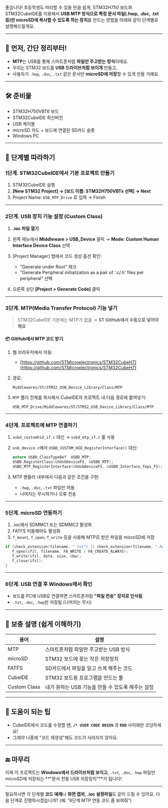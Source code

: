 좋습니다! 초등학생도 따라할 수 있을 만큼 쉽게, STM32H750 보드와 STM32CubeIDE를 이용해서 **USB MTP 방식으로 특정 문서 파일(.hwp, .doc, .txt 등)만 microSD에 복사할 수 있도록 하는 장치**를 만드는 방법을 아래와 같이 단계별로 설명해드릴게요.

---

## 🧠 먼저, 간단 정리부터!

* **MTP**는 USB를 통해 스마트폰처럼 **파일만 주고받는 방식**이에요.
* 우리는 STM32 보드를 **USB 드라이브처럼 보이게** 만들고,
* 사용자가 `.hwp`, `.doc`, `.txt` 같은 문서만 **microSD에 저장**할 수 있게 만들 거예요.

---

## 🛠 준비물

* STM32H750VBT6 보드
* STM32CubeIDE 최신버전
* USB 케이블
* microSD 카드 + 보드에 연결된 SD카드 슬롯
* Windows PC

---

## 🧭 단계별 따라하기

### 1단계. STM32CubeIDE에서 기본 프로젝트 만들기

1. STM32CubeIDE 실행
2. **\[New STM32 Project] → \[보드 이름: STM32H750VBTx 선택] → Next**
3. Project Name: `USB_MTP_Drive` 로 입력 → Finish

---

### 2단계. USB 장치 기능 설정 (Custom Class)

1. **.ioc 파일 열기**

2. 왼쪽 메뉴에서 **Middleware > USB\_Device** 클릭
   → **Mode: Custom Human Interface Device Class** 선택

3. \[Project Manager] 탭에서 코드 생성 옵션 확인:

   * "Generate under Root" 체크
   * "Generate Peripheral initialization as a pair of '.c/.h' files per peripheral" 선택

4. 오른쪽 상단 **\[Project > Generate Code]** 클릭

---

### 3단계. MTP(Media Transfer Protocol) 기능 넣기

> STM32CubeIDE 기본에는 MTP가 없음 → **ST GitHub에서 수동으로 넣어야 해요**

#### 📦 GitHub에서 MTP 코드 받기

1. 웹 브라우저에서 이동:

   * [https://github.com/STMicroelectronics/STM32CubeH7](https://github.com/STMicroelectronics/STM32CubeH7)
2. 경로:

   ```
   Middlewares/ST/STM32_USB_Device_Library/Class/MTP
   ```
3. `MTP` 폴더 전체를 복사해서 CubeIDE의 프로젝트 내 다음 경로에 붙여넣기:

   ```
   USB_MTP_Drive/Middlewares/ST/STM32_USB_Device_Library/Class/MTP
   ```

---

### 4단계. 프로젝트에 MTP 연결하기

1. `usbd_customhid_if.c` 대신 → `usbd_mtp_if.c` 를 사용
2. `usb_device.c`에서 `USBD_CUSTOM_HID_RegisterInterface()` 대신:

   ```c
   extern USBD_ClassTypeDef  USBD_MTP;
   USBD_RegisterClass(&hUsbDeviceFS, &USBD_MTP);
   USBD_MTP_RegisterInterface(&hUsbDeviceFS, &USBD_Interface_fops_FS);
   ```
3. MTP 핸들러 내부에서 다음과 같은 조건을 구현:

   * `.hwp`, `.doc`, `.txt` 파일만 허용
   * 나머지는 무시하거나 오류 전송

---

### 5단계. microSD 연동하기

1. .ioc에서 SDMMC1 또는 SDMMC2 활성화
2. FATFS 미들웨어도 활성화
3. `f_mount`, `f_open`, `f_write` 등을 사용해
   MTP로 받은 파일을 microSD에 저장

```c
if (check_extension(filename, ".txt") || check_extension(filename, ".hwp") || check_extension(filename, ".doc")) {
   f_open(&fil, filename, FA_WRITE | FA_CREATE_ALWAYS);
   f_write(&fil, data, size, &bw);
   f_close(&fil);
}
```

---

### 6단계. USB 연결 후 Windows에서 확인

* 보드를 PC에 USB로 연결하면 스마트폰처럼 **"파일 전송" 장치로 인식됨**
* `.txt`, `.doc`, `.hwp`만 저장됨 (나머지는 무시)

---

## 🎒 보충 설명 (쉽게 이해하기)

| 용어           | 설명                             |
| ------------ | ------------------------------ |
| MTP          | 스마트폰처럼 파일만 주고받는 USB 방식         |
| microSD      | STM32 보드에 꽂는 작은 저장장치           |
| FATFS        | SD카드에서 파일을 읽고 쓰게 해주는 코드        |
| CubeIDE      | STM32 보드용 프로그램을 만드는 툴          |
| Custom Class | 내가 원하는 USB 기능을 만들 수 있도록 해주는 설정 |

---

## 🧩 도움이 되는 팁

* CubeIDE에서 코드를 수정할 땐, **`/* USER CODE BEGIN`** 과 **`END`** 사이에만 코딩하세요!
* 그래야 나중에 "코드 재생성"해도 코드가 사라지지 않아요.

---

## 🔚 마무리

이제 이 프로젝트는 **Windows에서 드라이브처럼 보이고**,
`.txt`, `.doc`, `.hwp` 파일만 microSD에 저장되는 \*\*"문서 전용 USB 저장장치"\*\*가 됩니다!

---

필요하시면 각 단계별 **코드 예제**나 **화면 캡처**, **.ioc 설정파일**도 같이 드릴 수 있어요.
다음 단계로 진행하시겠습니까? (예: “4단계 MTP 연동 코드 좀 보여줘”)
